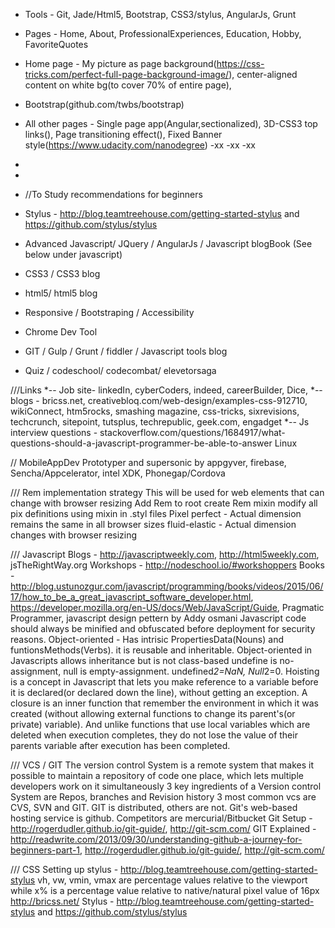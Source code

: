 

- Tools - Git, Jade/Html5, Bootstrap, CSS3/stylus, AngularJs, Grunt
- Pages - Home, About, ProfessionalExperiences, Education, Hobby, FavoriteQuotes
- Home page - My picture as page background(https://css-tricks.com/perfect-full-page-background-image/), center-aligned content on white bg(to cover 70% of entire page), 
- Bootstrap(github.com/twbs/bootstrap)
- All other pages - Single page app(Angular,sectionalized), 3D-CSS3 top links(), Page transitioning effect(), Fixed Banner style(https://www.udacity.com/nanodegree)
-xx
-xx
-xx
-
-

- //To Study recommendations for beginners
- Stylus - http://blog.teamtreehouse.com/getting-started-stylus and https://github.com/stylus/stylus
- Advanced Javascript/ JQuery / AngularJs / Javascript blogBook (See below under javascript)
- CSS3 / CSS3 blog
- html5/ html5 blog
- Responsive  / Bootstraping / Accessibility
- Chrome Dev Tool
-  GIT / Gulp / Grunt / fiddler / Javascript tools blog
- Quiz / codeschool/ codecombat/ elevetorsaga

///Links
*-- Job site- linkedIn, cyberCoders, indeed, careerBuilder, Dice, 
*-- blogs - bricss.net, creativebloq.com/web-design/examples-css-912710, wikiConnect, htm5rocks, smashing magazine, css-tricks, sixrevisions, techcrunch, sitepoint, tutsplus, techrepublic, geek.com, engadget
*-- Js interview questions - stackoverflow.com/questions/1684917/what-questions-should-a-javascript-programmer-be-able-to-answer
Linux

// MobileAppDev
Prototyper and supersonic by appgyver, firebase, Sencha/Appcelerator, intel XDK, Phonegap/Cordova

///
Rem implementation strategy
This will be used for web elements that can change with browser resizing
Add Rem to root
create Rem mixin
modify all pix definitions using mixin in .styl files
Pixel perfect - Actual dimension remains the same in all browser sizes
fluid-elastic - Actual dimension changes with browser resizing


///
Javascript
Blogs - http://javascriptweekly.com, http://html5weekly.com, jsTheRightWay.org
Workshops -  http://nodeschool.io/#workshoppers
Books - http://blog.ustunozgur.com/javascript/programming/books/videos/2015/06/17/how_to_be_a_great_javascript_software_developer.html, https://developer.mozilla.org/en-US/docs/Web/JavaScript/Guide, Pragmatic Programmer, javascript design pettern by Addy osmani
Javascript code should always be minified and obfuscated before deployment for security reasons.
Object-oriented - Has intrisic PropertiesData(Nouns) and funtionsMethods(Verbs). it is reusable and inheritable.
Object-oriented in Javascripts allows inheritance but is not class-based
undefine is no-assignment, null is empty-assignment. 
undefined*2=NaN, Null*2=0.
Hoisting is a concept in Javascript that lets you make reference to a variable before it is declared(or declared down the line), without getting an exception.
A closure is an inner function that remember the environment in which it was created (without allowing external functions to change its parent's(or private) variable). And unlike functions that use local variables which are deleted when execution completes, they do not lose the value of their parents variable after execution has been completed.

///
VCS / GIT
The version control System is a remote system that makes it possible to maintain a repository of code one place, which lets multiple developers work on it simultaneously
3 key ingredients of a Version control System are Repos, branches and Revision history
3 most common vcs are CVS, SVN and GIT. GIT is distributed, others are not.
Git's web-based hosting service is github. Competitors are mercurial/Bitbucket
Git Setup - http://rogerdudler.github.io/git-guide/, http://git-scm.com/
GIT Explained - http://readwrite.com/2013/09/30/understanding-github-a-journey-for-beginners-part-1, http://rogerdudler.github.io/git-guide/, http://git-scm.com/


///
CSS
Setting up stylus - http://blog.teamtreehouse.com/getting-started-stylus
vh, vw, vmin, vmax are percentage values relative to the viewport while x% is a percentage value relative to native/natural pixel value of 16px
http://bricss.net/
Stylus - http://blog.teamtreehouse.com/getting-started-stylus and https://github.com/stylus/stylus
